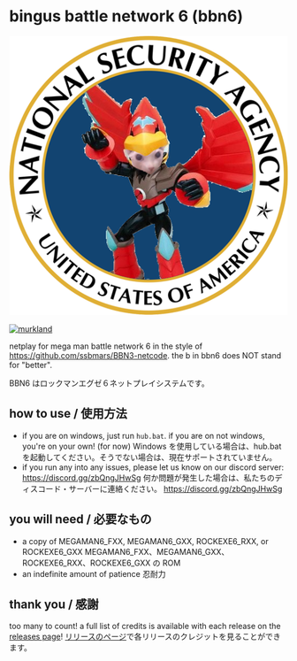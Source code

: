 # bingus battle network 6 (bbn6)

![bingus battle network 6](logo.png)

[![murkland](https://discordapp.com/api/guilds/936475149069336596/widget.png?style=shield)](https://discord.gg/zbQngJHwSg)

netplay for mega man battle network 6 in the style of https://github.com/ssbmars/BBN3-netcode. the b in bbn6 does NOT stand for "better".

BBN6 はロックマンエグゼ６ネットプレイシステムです。

## how to use / 使用方法

-   if you are on windows, just run `hub.bat`. if you are on not windows, you're on your own! (for now)
    Windows を使用している場合は、hub.bat を起動してください。そうでない場合は、現在サポートされていません。
-   if you run any into any issues, please let us know on our discord server: https://discord.gg/zbQngJHwSg
    何か問題が発生した場合は、私たちのディスコード・サーバーに連絡ください。 https://discord.gg/zbQngJHwSg

## you will need / 必要なもの

-   a copy of MEGAMAN6_FXX, MEGAMAN6_GXX, ROCKEXE6_RXX, or ROCKEXE6_GXX
    MEGAMAN6_FXX、MEGAMAN6_GXX、ROCKEXE6_RXX、ROCKEXE6_GXX の ROM
-   an indefinite amount of patience
    忍耐力

## thank you / 感謝

too many to count! a full list of credits is available with each release on the [releases page](https://github.com/murkland/bbn6/releases)!
[リリースのページ](https://github.com/murkland/bbn6/releases)で各リリースのクレジットを見ることができます。
